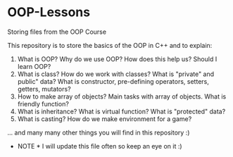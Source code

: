 # OOP-Lessons
Storing files from the OOP Course

This repository is to store the basics of the OOP in C++ and to explain:

1) What is OOP? Why do we use OOP? How does this help us? Should I learn OOP?
2) What is class? How do we work with classes? What is "private" and public" data? What is constructor, pre-defining operators, setters, getters, mutators?
3) How to make array of objects? Main tasks with array of objects. What is friendly function?
4) What is inheritance? What is virtual function? What is "protected" data?
5) What is casting? How do we make environment for a game?

... and many many other things you will find in this repository :)

* NOTE * 
I will update this file often so keep an eye on it :)

